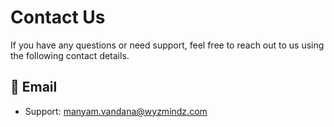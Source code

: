 # Contact Us

If you have any questions or need support, feel free to reach out to us using the following contact details.

## 📧 Email
- Support: [manyam.vandana@wyzmindz.com](mailto:manyam.vandana@wyzmindz.com)

